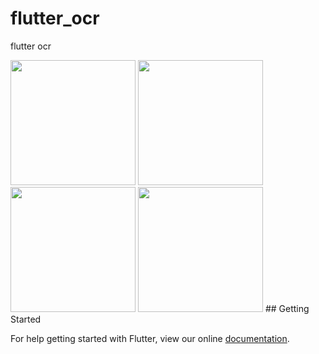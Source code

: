 # flutter_ocr

flutter ocr

<img src="https://raw.githubusercontent.com/luyongfugx/flutter_ocr/master/images/demo1.jpg" width="200">
<img src="https://raw.githubusercontent.com/luyongfugx/flutter_ocr/master/images/demo2.jpg" width="200">
<img src="https://raw.githubusercontent.com/luyongfugx/flutter_ocr/master/images/demo3.jpg" width="200">
<img src="https://raw.githubusercontent.com/luyongfugx/flutter_ocr/master/images/demo4.jpg" width="200">
## Getting Started

For help getting started with Flutter, view our online
[documentation](https://flutter.io/).
